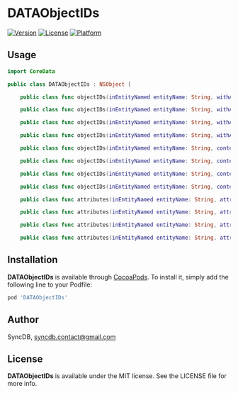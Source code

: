 # DATAObjectIDs

[![Version](https://img.shields.io/cocoapods/v/DATAObjectIDs.svg?style=flat)](http://cocoadocs.org/docsets/DATAObjectIDs)
[![License](https://img.shields.io/cocoapods/l/DATAObjectIDs.svg?style=flat)](http://cocoadocs.org/docsets/DATAObjectIDs)
[![Platform](https://img.shields.io/cocoapods/p/DATAObjectIDs.svg?style=flat)](http://cocoadocs.org/docsets/DATAObjectIDs)

## Usage

```swift
import CoreData

public class DATAObjectIDs : NSObject {

    public class func objectIDs(inEntityNamed entityName: String, withAttributesNamed attributeName: String, context: NSManagedObjectContext) -> [AnyHashable : NSManagedObjectID]

    public class func objectIDs(inEntityNamed entityName: String, withAttributesNamed attributeName: String, context: NSManagedObjectContext, predicate: NSPredicate?) -> [AnyHashable : NSManagedObjectID]

    public class func objectIDs(inEntityNamed entityName: String, withAttributesNamed attributeName: String, context: NSManagedObjectContext, sortDescriptors: [NSSortDescriptor]) -> [AnyHashable : NSManagedObjectID]

    public class func objectIDs(inEntityNamed entityName: String, withAttributesNamed attributeName: String, context: NSManagedObjectContext, predicate: NSPredicate, sortDescriptors: [NSSortDescriptor]) -> [AnyHashable : NSManagedObjectID]

    public class func objectIDs(inEntityNamed entityName: String, context: NSManagedObjectContext) -> [NSManagedObjectID]

    public class func objectIDs(inEntityNamed entityName: String, context: NSManagedObjectContext, predicate: NSPredicate) -> [NSManagedObjectID]

    public class func objectIDs(inEntityNamed entityName: String, context: NSManagedObjectContext, sortDescriptors: [NSSortDescriptor]) -> [NSManagedObjectID]

    public class func objectIDs(inEntityNamed entityName: String, context: NSManagedObjectContext, predicate: NSPredicate, sortDescriptors: [NSSortDescriptor]) -> [NSManagedObjectID]

    public class func attributes(inEntityNamed entityName: String, attributeName: String, context: NSManagedObjectContext) -> [Any]

    public class func attributes(inEntityNamed entityName: String, attributeName: String, context: NSManagedObjectContext, predicate: NSPredicate) -> [Any]

    public class func attributes(inEntityNamed entityName: String, attributeName: String, context: NSManagedObjectContext, sortDescriptors: [NSSortDescriptor]) -> [Any]

    public class func attributes(inEntityNamed entityName: String, attributeName: String, context: NSManagedObjectContext, predicate: NSPredicate, sortDescriptors: [NSSortDescriptor]) -> [Any]
```

## Installation

**DATAObjectIDs** is available through [CocoaPods](http://cocoapods.org). To install
it, simply add the following line to your Podfile:

```ruby
pod 'DATAObjectIDs'
```

## Author

SyncDB, syncdb.contact@gmail.com

## License

**DATAObjectIDs** is available under the MIT license. See the LICENSE file for more info.
